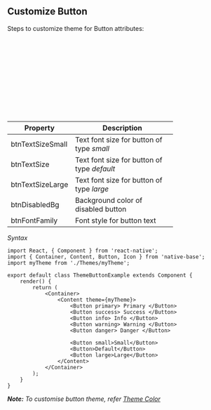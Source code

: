 ## Customize Button

Steps to customize theme for Button attributes:
<br />


<table>
  <thead>
    <tr style="border-style: hidden">
      <th style="border-style: hidden"><div style="background: url(../assets/iphone.png) no-repeat; padding: 63px 20px 100px 18px; width: 292px"><img src="{{('../assets/ios/guide/theme-button.png')}}" alt="" /></div></th>
    </tr>
  </thead>
</table>

<table class = "table table-hover" style="width: 75%; ">
        <thead>
            <tr>
                <th>Property</th>
                <th>Description</th>
            </tr>
        </thead>
        <tbody>
            <tr>
                <td>btnTextSizeSmall</td>
                <td>Text font size for button of type <i>small</i></td>
            </tr>
            <tr>
                <td>btnTextSize</td>
                <td>Text font size for button of type <i>default</i></td>
            </tr>
            <tr>
                <td>btnTextSizeLarge</td>
                <td>Text font size for button of type <i>large</i></td>
            </tr>
            <tr>
                <td>btnDisabledBg</td>
                <td>Background color of disabled button</td>
            </tr>
            <tr>
                <td>btnFontFamily</td>
                <td>Font style for button text</td>
            </tr>
        </tbody>
    </table>


*Syntax*

<pre class="line-numbers"><code class="language-jsx">import React, { Component } from 'react-native';
import { Container, Content, Button, Icon } from 'native-base';
import myTheme from './Themes/myTheme';
​
export default class ThemeButtonExample extends Component {
    render() {
        return (
            &lt;Container>
                &lt;Content theme={myTheme}>
                    &lt;Button primary> Primary &lt;/Button>
                    &lt;Button success> Success &lt;/Button>
                    &lt;Button info> Info &lt;/Button>
                    &lt;Button warning> Warning &lt;/Button>
                    &lt;Button danger> Danger &lt;/Button>

                    &lt;Button small>Small&lt;/Button>
                    &lt;Button>Default&lt;/Button>
                    &lt;Button large>Large&lt;/Button>
                &lt;/Content>
            &lt;/Container>
        );
    }
}</code></pre>


***Note:** To customise button theme, refer [Theme Color](#themeColor)*

